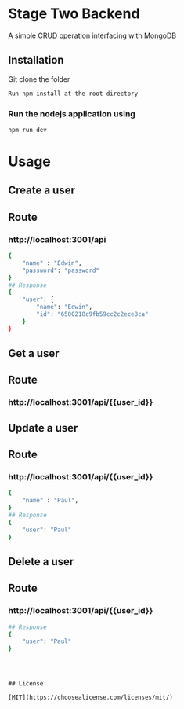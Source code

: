 # Stage Two Backend

A simple CRUD operation interfacing with MongoDB

## Installation

Git clone the folder

```bash
Run npm install at the root directory
```

### Run the nodejs application using

```bash
npm run dev
```

# Usage

## Create a user

## Route

### http://localhost:3001/api

```bash
{
    "name" : "Edwin",
    "password": "password"
}
## Response
{
    "user": {
        "name": "Edwin",
        "id": "6500218c9fb59cc2c2ece8ca"
    }
}
```

## Get a user

## Route

### http://localhost:3001/api/{{user_id}}

## Update a user

## Route

### http://localhost:3001/api/{{user_id}}

```bash
{
    "name" : "Paul",
}
## Response
{
    "user": "Paul"
}
```

## Delete a user

## Route

### http://localhost:3001/api/{{user_id}}

```bash
## Response
{
    "user": "Paul"
}
```

```



## License

[MIT](https://choosealicense.com/licenses/mit/)
```

